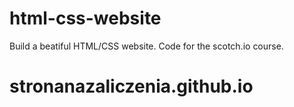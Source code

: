 # html-css-website
Build a beatiful HTML/CSS website. Code for the scotch.io course.
# stronanazaliczenia.github.io
